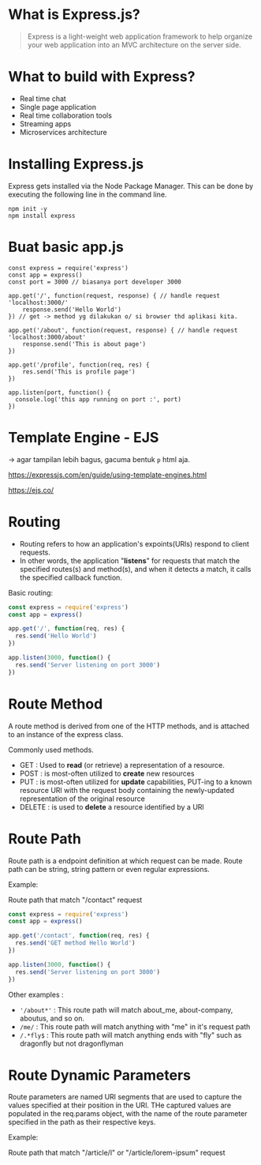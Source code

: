 # What is Express.js?
> Express is a light-weight web application framework to help organize your web application into an MVC architecture on the server side.

# What to build with Express?
- Real time chat
- Single page application
- Real time collaboration tools
- Streaming apps
- Microservices architecture

# Installing Express.js
Express gets installed via the Node Package Manager. This can be done by executing the following line in the command line.
```
npm init -y
npm install express
```

# Buat basic app.js
```
const express = require('express')
const app = express()
const port = 3000 // biasanya port developer 3000

app.get('/', function(request, response) { // handle request 'localhost:3000/'
    response.send('Hello World')
}) // get -> method yg dilakukan o/ si browser thd aplikasi kita.

app.get('/about', function(request, response) { // handle request 'localhost:3000/about'
    response.send('This is about page')
})

app.get('/profile', function(req, res) {
    res.send('This is profile page')
})

app.listen(port, function() {
  console.log('this app running on port :', port)
})
```

# Template Engine - EJS
-> agar tampilan lebih bagus, gacuma bentuk `p` html aja.

https://expressjs.com/en/guide/using-template-engines.html

https://ejs.co/




# Routing
- Routing refers to how an application's expoints(URls) respond to client requests.
- In other words, the application "**listens**" for requests that match the specified routes(s) and method(s), and when it detects a match, it calls the specified callback function.

Basic routing:
```js
const express = require('express')
const app = express()

app.get('/', function(req, res) {
  res.send('Hello World')
})

app.listen(3000, function() {
  res.send('Server listening on port 3000')
})
```

# Route Method
A route method is derived from one of the HTTP methods, and is attached to an instance of the express class.

Commonly used methods.
- GET : Used to **read** (or retrieve) a representation of a resource.
- POST : is most-often utilized to **create** new resources
- PUT : is most-often utilized for **update** capabilities, PUT-ing to a known resource URl with the request body containing the newly-updated representation of the original resource
- DELETE : is used to **delete** a resource identified by a URl

# Route Path
Route path is a endpoint definition at which request can be made. Route path can be string, string pattern or even regular expressions.

Example:

Route path that match "/contact" request
```js
const express = require('express')
const app = express()

app.get('/contact', function(req, res) {
  res.send('GET method Hello World')
})

app.listen(3000, function() {
  res.send('Server listening on port 3000')
})
```

Other examples :
- `'/about*'` : This route path will match about_me, about-company, aboutus, and so on.
- `/me/` : This route path will match anything with "me" in it's request path
- `/.*fly$` : This route path will match anything ends with "fly" such as dragonfly but not dragonflyman

# Route Dynamic Parameters
Route parameters are named URl segments that are used to capture the values specified at their position in the URl. THe captured values are populated in the req.params object, with the name of the route parameter specified in the path as their respective keys.

Example:

Route path that match "/article/l" or "/article/lorem-ipsum" request
